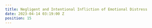 ```yaml
---
title: Negligent and Intentional Infliction of Emotional Distress
date: 2023-04-14 03:19:00 Z
position: 15
---
```



